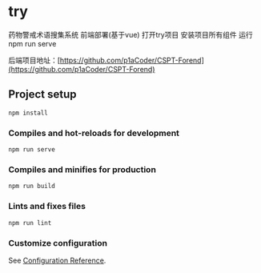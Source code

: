 # try

药物警戒术语搜集系统
前端部署(基于vue)
打开try项目
安装项目所有组件
运行npm run serve

后端项目地址：[https://github.com/p1aCoder/CSPT-Forend](https://github.com/p1aCoder/CSPT-Forend)

## Project setup
```
npm install
```

### Compiles and hot-reloads for development
```
npm run serve
```

### Compiles and minifies for production
```
npm run build
```

### Lints and fixes files
```
npm run lint
```

### Customize configuration
See [Configuration Reference](https://cli.vuejs.org/config/).
